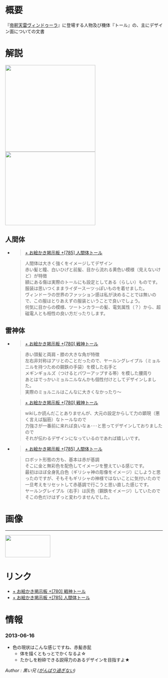 概要
======================================================================================

『<a href="/_note/original/user04-3">帝釈天雷ヴィンドゥーラ</a>』に登場する人物及び機体『トール』の、主にデザイン面についての文書


解説
======================================================================================

<a href="https://picasaweb.google.com/lh/photo/rh314XJxWtS9K_feUVzsIKuAUwga3FE0hnzu6csDRQ0?feat=embedwebsite"><img src="https://lh3.googleusercontent.com/-ISeKaH0K4Zk/Ufz_v1MvlYI/AAAAAAAABq4/XdEujU_DKqc/s288/%255Buser1%255D%25E3%2583%2588%25E3%2583%25BC%25E3%2583%25AB%25E4%25BA%25BA%25E9%2596%2593%25E4%25BD%2593%252B%25E5%25B7%25A8%25E7%25A5%259E%25E7%258A%25B6%25E6%2585%258B%25E8%2589%25B2%25E6%25A1%2588.png" height="277" width="288" alt=""></a>
<a href="https://picasaweb.google.com/lh/photo/7GZdpmsR9nLWupZAR-IkgKuAUwga3FE0hnzu6csDRQ0?feat=embedwebsite"><img src="https://lh4.googleusercontent.com/-2Tk-uODxMp0/Uf5OuPmlnxI/AAAAAAAABtE/UvFqxvg-F5w/s288/%255Buser1%255D%25E3%2583%2588%25E3%2583%25BC%25E3%2583%25AB%25E9%259B%25B7%25E7%25A5%259E%25E4%25BD%2593%25E3%2583%25A9%25E3%2583%2595.png" height="235" width="288" alt=""></a>


人間体
-------------------------------------------

*	>[+ お絵かき掲示板 +[785] 人間体トール](http://www14.oekakibbs.com/bbs/blackbros/oekakibbs.cgi?mode=res_msg&amp;resno=785)

	> 人間体は大きく強くをイメージしてデザイン  
	> 赤い髪と瞳、白いひげと前髪、目から流れる黄色い模様（見えないけど）が特徴  
	> 額にある傷は実際のトールにも設定としてある（らしい）ものです。  
	> 服装は思いつくままライダースーツっぽいものを着せました。  
	> ヴィンドーラの世界のファッション感は私が決めることでは無いので、この服はとりあえずの服装ということで良いでしょう。  
	> 何気に目からの模様、ツートンカラーの髪、電気属性（？）から、超磁電人とも相性の良い方だったりします。  



雷神体
-------------------------------------------


*	> [+ お絵かき掲示板 +[780] 戦神トール](http://www14.oekakibbs.com/bbs/blackbros/oekakibbs.cgi?mode=res_msg&amp;resno=780)

	> 赤い頭髪と両肩・膝の大きな角が特徴  
	> 左右非対称はアリとのことだったので、ヤールングレイプル（ミョルニルを持つための鋼鉄の手袋）を模した右手と  
	> メギンギョルズ（つけるとパワーアップする帯）を模した腰周り  
	> あとはでっかいミョルニルなんかも個性付けとしてデザインしました。  
	> 実際のミョルニルはこんなに大きくなかったり～  

	> [+ お絵かき掲示板 +[780] 戦神トール](http://www14.oekakibbs.com/bbs/blackbros/oekakibbs.cgi?mode=res_msg&amp;resno=780)

	> wikiしか読んだことありませんが、大元の設定からして力の顕現（悪く言えば脳筋）なトールなので  
	> 力強さが一番前に来れば良いなぁ･･･と思ってデザインしておりましたので  
	> それが伝わるデザインになっているのであれば嬉しいです。  

*	> [+ お絵かき掲示板 +[785] 人間体トール](http://www14.oekakibbs.com/bbs/blackbros/oekakibbs.cgi?mode=res_msg&amp;resno=785)

	> ロボット形態の方も、基本は赤が基調  
	> そこに金と無彩色を配色してイメージを整えている感じです。  
	> 最初はほぼ全身乳白色（ギリシャ神の彫像をイメージ）にしようと思ったのですが、そもそもギリシャの神様ではないことに気付いたので  
	> 一旦考えをリセットして赤基調で行こうと思い直した感じです。  
	> ヤールングレイプル（右手）は灰色（鋼鉄をイメージ）していたので  
	> そこの色だけはずっと変わりませんでした。  


画像
======================================================================================

---
<a href="https://picasaweb.google.com/lh/photo/WksdMmEa0qIRmCKsoej6B6uAUwga3FE0hnzu6csDRQ0?feat=embedwebsite"><img src="https://lh5.googleusercontent.com/-oUucVJa7KxQ/Udfiezry8gI/AAAAAAAABT0/Xjby58ojJz4/s144/%255Buser1%255D%25E3%2583%25AD%25E3%2583%259C%25E3%2583%25BB%25E3%2583%2592%25E3%2582%25B2%25E3%2583%25BB%25E3%2582%25AD%25E3%2583%25B3%25E3%2583%258B%25E3%2582%25AF.png" height="71" width="144" alt=""></a>



リンク
======================================================================================

* <a href="http://www14.oekakibbs.com/bbs/blackbros/oekakibbs.cgi?mode=res_msg&amp;resno=780">+ お絵かき掲示板 +[780] 戦神トール</a>
* <a href="http://www14.oekakibbs.com/bbs/blackbros/oekakibbs.cgi?mode=res_msg&amp;resno=785">+ お絵かき掲示板 +[785] 人間体トール</a>



情報
======================================================================================

### 2013-06-16

* 色の現状はこんな感じですね、赤髪赤髭
	* 体を描くともっとでかくなるよ☆
	* たかしを粉砕できる説得力のあるデザインを目指すよ★


<footer id="ARTICLEFOOTER">
<address>
Author : 黒い兄
(<a href="http://homepage2.nifty.com/blackbros/">がんばり過ぎない</a>)
</address>
</footer>